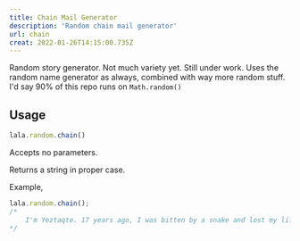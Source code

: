 ```yaml
---
title: Chain Mail Generator
description: 'Random chain mail generator'
url: chain
creat: 2022-01-26T14:15:00.735Z
---
```


Random story generator. Not much variety yet. Still under work. Uses the random name generator as always, combined with way more random stuff. I'd say 90% of this repo runs on `Math.random()`

## Usage
```js
lala.random.chain()
```
Accepts no parameters.

Returns a string in proper case.

Example,
```js
lala.random.chain(); 
/*
    I'm Yeztaqte. 17 years ago, I was bitten by a snake and lost my life. Forward this story to 15 people or your grandparents will be impaled by an umbrella.
*/
```